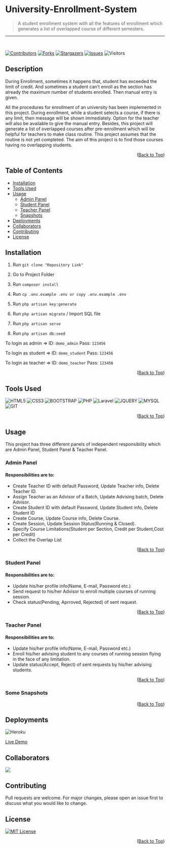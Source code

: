 <div id="Top"></div>

# University-Enrollment-System

> A student enrollment system with all the features of enrollment which generates a list of overlapped course of different semesters.

---

<br>

[![Contributors][contributors-shield]][contributors-url]
[![Forks][forks-shield]][forks-url]
[![Stargazers][stars-shield]][stars-url]
[![Issues][issues-shield]][issues-url]
![Visitors](https://visitor-badge.glitch.me/badge?page_id=github.com/avishekchy45/University-Enrollment-System)

## Description

During Enrollment, sometimes it happens that, student has exceeded the limit of credit. And sometimes a student can’t enroll as the section has already the maximum number of students enrolled. Then manual entry is given.

All the procedures for enrollment of an university has been implemented in this project. During enrollment, while a student selects a course, if there is any limit, then message will be shown immediately. Option for the teacher will also be available to give the manual entry. Besides, this project will generate a list of overlapped courses after pre-enrollment which will be helpful for teachers to make class routine. This project assumes that the routine is not yet completed. The aim of this project is to find those courses having no overlapping students.

<p align="right">(<a href="#Top">Back to Top</a>)</p>

## Table of Contents

-   [Installation](#installation)
-   [Tools Used](#tools-used)
-   [Usage](#usage)
    -   [Admin Panel](#admin-panel)
    -   [Student Panel](#student-panel)
    -   [Teacher Panel](#teacher-panel)
    -   [Snapshots](#some-snapshots)
-   [Deployments](#deployments)
-   [Collaborators](#collaborators)
-   [Contributing](#contributing)
-   [License](#license)

## Installation

1. Run `git clone "Repository Link"`

2. Go to Project Folder

3. Run `composer install`

4. Run `cp .env.example .env or copy .env.example .env`

5. Run `php artisan key:generate`

6. Run `php artisan migrate` / Import SQL file

7. Run `php artisan serve`

8. Run `php artisan db:seed`

To login as admin => ID: `demo_admin` Pass: `123456`

To login as student => ID: `demo_student` Pass: `123456`

To login as teacher => ID: `demo_teacher` Pass: `123456`

<p align="right">(<a href="#Top">Back to Top</a>)</p>

## Tools Used

![HTML5](https://img.shields.io/badge/HTML5-E34F26?style=for-the-badge&logo=html5&logoColor=white)
![CSS3](https://img.shields.io/badge/CSS3-1572B6?style=for-the-badge&logo=css3&logoColor=white)
![BOOTSTRAP](https://img.shields.io/badge/Bootstrap-563D7C?style=for-the-badge&logo=bootstrap&logoColor=white)
![PHP](https://img.shields.io/badge/PHP-777BB4?style=for-the-badge&logo=php&logoColor=white)
![Laravel](https://img.shields.io/badge/laravel-%23FF2D20.svg?style=for-the-badge&logo=laravel&logoColor=white)
![JQUERY](https://img.shields.io/badge/jQuery-0769AD?style=for-the-badge&logo=jquery&logoColor=white)
![MYSQL](https://img.shields.io/badge/MySQL-00000F?style=for-the-badge&logo=mysql&logoColor=white)
![GIT](https://img.shields.io/badge/Git-F05032?style=for-the-badge&logo=git&logoColor=white)

<p align="right">(<a href="#Top">Back to Top</a>)</p>

## Usage

This project has three different panels of independent responsibility which are Admin Panel, Student Panel & Teacher Panel.

### Admin Panel

#### Responsibilities are to:

-   Create Teacher ID with default Password, Update Teacher info, Delete Teacher ID.
-   Assign Teacher as an Advisor of a Batch, Update Advising batch, Delete Advisor.
-   Create Student ID with default Password, Update Student info, Delete Student ID
-   Create Course, Update Course info, Delete Course.
-   Create Session, Update Session Status(Running & Closed).
-   Specify Course Limitations(Student per Section, Credit per Student,Cost per Credit)
-   Collect the Overlap List

<p align="right">(<a href="#Top">Back to Top</a>)</p>

### Student Panel

#### Responsibilities are to:

-   Update his/her profile info(Name, E-mail, Password etc.)
-   Send request to his/her Advisor to enroll multiple courses of running session.
-   Check status(Pending, Aprroved, Rejected) of sent request.

<p align="right">(<a href="#Top">Back to Top</a>)</p>

### Teacher Panel

#### Responsibilities are to:

-   Update his/her profile info(Name, E-mail, Password etc.)
-   Enroll his/her advising student to any courses of running session flying in the face of any limitation.
-   Update status(Accept, Reject) of sent requests by his/her advising students.

<p align="right">(<a href="#Top">Back to Top</a>)</p>

### Some Snapshots

<p align="right">(<a href="#Top">Back to Top</a>)</p>

## Deployments

![Heroku](https://heroku-badge.herokuapp.com/?app=heroku-badge)

[Live Demo](puais.herokuapp.com)

## Collaborators

<a href="https://github.com/avishekchy45/University-Enrollment-System/graphs/contributors">
  <img src="https://contrib.rocks/image?repo=avishekchy45/University-Enrollment-System" />
</a>

## Contributing

Pull requests are welcome. For major changes, please open an issue first to discuss what you would like to change.

## License

[![MIT License][license-shield]][license-url]

<p align="right">(<a href="#Top">Back to Top</a>)</p>

<!-- MARKDOWN LINKS & IMAGES -->
<!-- https://www.markdownguide.org/basic-syntax/#reference-style-links -->

[contributors-shield]: https://img.shields.io/github/contributors/avishekchy45/University-Enrollment-System.svg
[contributors-url]: https://github.com/avishekchy45/University-Enrollment-System/graphs/contributors
[forks-shield]: https://img.shields.io/github/forks/avishekchy45/University-Enrollment-System.svg
[forks-url]: https://github.com/avishekchy45/University-Enrollment-System/network/members
[stars-shield]: https://img.shields.io/github/stars/avishekchy45/University-Enrollment-System.svg
[stars-url]: https://github.com/avishekchy45/University-Enrollment-System/stargazers
[issues-shield]: https://img.shields.io/github/issues/avishekchy45/University-Enrollment-System.svg
[issues-url]: https://github.com/avishekchy45/University-Enrollment-System/issues
[license-shield]: https://img.shields.io/github/license/avishekchy45/University-Enrollment-System.svg?style=for-the-badge
[license-url]: https://github.com/avishekchy45/University-Enrollment-System/blob/main/LICENSE.txt

